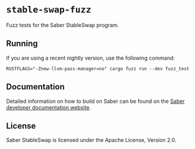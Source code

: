 # `stable-swap-fuzz`

Fuzz tests for the Saber StableSwap program.

## Running

If you are using a recent nightly version, use the following command:

```
RUSTFLAGS="-Znew-llvm-pass-manager=no" cargo fuzz run --dev fuzz_test
```

## Documentation

Detailed information on how to build on Saber can be found on the [Saber developer documentation website](https://docs.saber.so/docs/developing/overview).

## License

Saber StableSwap is licensed under the Apache License, Version 2.0.
